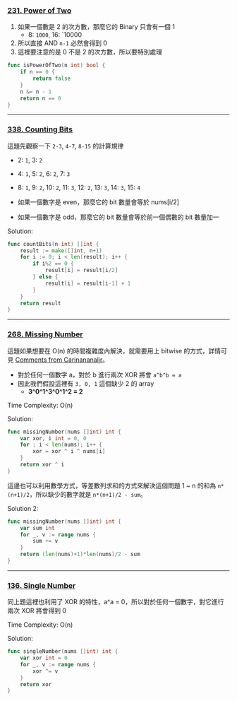 ### [231. Power of Two]

1.  如果一個數是 2 的次方數，那麼它的 Binary 只會有一個 1
    -   8: `1000`, 16: `10000
2.  所以直接 AND `n-1` 必然會得到 0
3.  這裡要注意的是 0 不是 2 的次方數，所以要特別處理

```go
func isPowerOfTwo(n int) bool {
	if n == 0 {
		return false
	}
	n &= n - 1
	return n == 0
}
```

[231. Power of Two]: https://leetcode.com/problems/power-of-two/

---

### [338. Counting Bits]

這題先觀察一下 `2-3`, `4-7`, `8-15` 的計算規律

-	2: `1`, 3: `2`
-	4: `1`, 5: `2`, 6: `2`, 7: `3`
-	8: `1`, 9: `2`, 10: `2`, 11: `3`, 12: `2`, 13: `3`, 14: `3`, 15: `4`

-	如果一個數字是 even，那麼它的 bit 數量會等於 nums[i/2]
-	如果一個數字是 odd，那麼它的 bit 數量會等於前一個偶數的 bit 數量加一

Solution:
```go
func countBits(n int) []int {
	result := make([]int, n+1)
	for i := 0; i < len(result); i++ {
		if i%2 == 0 {
			result[i] = result[i/2]
		} else {
			result[i] = result[i-1] + 1
		}
	}
	return result
}
```

[338. Counting Bits]: https://leetcode.com/problems/counting-bits/

---

### [268. Missing Number]

這題如果想要在 O(n) 的時間複雜度內解決，就需要用上 bitwise 的方式，詳情可見 [Comments from Carinananaljr]。

-	對於任何一個數字 a，對於 b 進行兩次 XOR 將會 `a^b^b = a`
-	因此我們假設這裡有 `3, 0, 1` 這個缺少 2 的 array
	-	**3^0^1^3^0^1^2 = 2**

Time Complexity: O(n)

Solution:
```go
func missingNumber(nums []int) int {
	var xor, i int = 0, 0
	for ; i < len(nums); i++ {
		xor = xor ^ i ^ nums[i]
	}
	return xor ^ i
}
```

這邊也可以利用數學方式，等差數列求和的方式來解決這個問題 1 ~ n 的和為 `n*(n+1)/2`，所以缺少的數字就是 `n*(n+1)/2 - sum`。

Solution 2:
```go
func missingNumber(nums []int) int {
	var sum int
	for _, v := range nums {
		sum += v
	}
	return (len(nums)+1)*len(nums)/2 - sum
}
```

[268. Missing Number]: https://leetcode.com/problems/missing-number/
[Comments from Carinananaljr]: https://leetcode.com/problems/missing-number/solutions/69791/4-line-simple-java-bit-manipulate-solution-with-explaination/comments/148758

---

### [136. Single Number]

同上題這裡也利用了 XOR 的特性，a^a = 0，所以對於任何一個數字，對它進行兩次 XOR 將會得到 0

Time Complexity: O(n)

Solution:
```go
func singleNumber(nums []int) int {
    var xor int = 0
    for _, v := range nums {
        xor ^= v
    }
    return xor
}
```

[136. Single Number]: https://leetcode.com/problems/single-number/